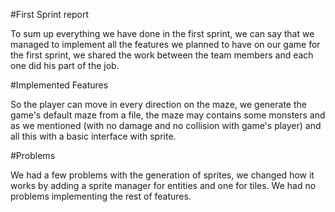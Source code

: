 #First Sprint report

To sum up everything we have done in the first sprint, we can
say that we managed to implement all the features we planned
to have on our game for the first sprint, we shared the work
between the team members and each one did his part of the job.


#Implemented Features

So the player can move in every direction on the maze, we generate
the game's default maze from a file, the maze may contains some 
monsters and as we mentioned (with no damage and no collision
with game's player) and all this with a basic interface with sprite.


#Problems

We had a few problems with the generation of sprites, we changed how it works by adding a sprite manager for
entities and one for tiles. We had no problems implementing the rest of features.

